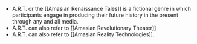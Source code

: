 - A.R.T. or the [[Amasian Renaissance Tales]] is a fictional genre in which participants engage in producing their future history in the present through any and all media.
- A.R.T. can also refer to [[Amasian Revolutionary Theater]].
- A.R.T. can also refer to [[Amasian Reality Technologies]].